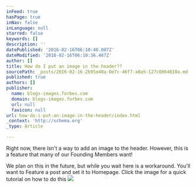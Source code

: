 ```yaml
---
inFeed: true
hasPage: true
inNav: false
inLanguage: null
starred: false
keywords: []
description: ''
datePublished: '2016-02-16T06:10:40.007Z'
dateModified: '2016-02-16T06:10:36.487Z'
author: []
title: How do I put an image in the header??
sourcePath: _posts/2016-02-16-2b95e40a-0e7c-46f7-a0a5-127c0064810a.md
published: true
authors: []
publisher:
  name: blogs-images.forbes.com
  domain: blogs-images.forbes.com
  url: null
  favicon: null
url: how-do-i-put-an-image-in-the-header/index.html
_context: 'http://schema.org'
_type: Article

---
```

Right now, there isn't a way to add an image to the header. However, this is a feature that many of our Founding Members want! 

We plan on this in the future, but while you wait here is a workaround. You'll want to Feature a post and set it to Homepage. Click the image for a quick tutorial on how to do this
![](https://s3-us-west-2.amazonaws.com/the-grid-img/p/a641327632168559cfea2e7f75c97a58c8104399.jpg)